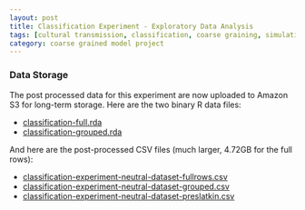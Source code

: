 ```yaml
---
layout: post
title: Classification Experiment - Exploratory Data Analysis
tags: [cultural transmission, classification, coarse graining, simulation, ctpy, dissertation, experiments, experiment-classification]
category: coarse grained model project
---
```


### Data Storage ###

The post processed data for this experiment are now uploaded to Amazon S3 for long-term storage.  Here are the two binary R data files:

* [classification-full.rda](https://madsen-dissertation.s3.amazonaws.com/experiment-classification/postprocessed-data/classification-full.rda)
* [classification-grouped.rda](https://madsen-dissertation.s3.amazonaws.com/experiment-classification/postprocessed-data/classification-grouped.rda)

And here are the post-processed CSV files (much larger, 4.72GB for the full rows):

* [classification-experiment-neutral-dataset-fullrows.csv](https://madsen-dissertation.s3.amazonaws.com/experiment-classification/postprocessed-data/classification-experiment-neutral-dataset-fullrows.csv)
* [classification-experiment-neutral-dataset-grouped.csv](https://madsen-dissertation.s3.amazonaws.com/experiment-classification/postprocessed-data/classification-experiment-neutral-dataset-grouped.csv)
* [classification-experiment-neutral-dataset-preslatkin.csv](https://madsen-dissertation.s3.amazonaws.com/experiment-classification/postprocessed-data/classification-experiment-neutral-dataset-preslatkin.csv)
